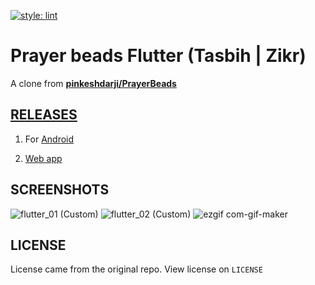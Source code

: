 [![style: lint](https://img.shields.io/badge/style-flutter__lints-4BC0F5.svg)](https://pub.dev/packages/flutter_lints)

# Prayer beads Flutter (Tasbih | Zikr)

A clone from [**pinkeshdarji/PrayerBeads**](https://github.com/pinkeshdarji/PrayerBeads)

<!-- ## App UI

| GIF                                                                                                                                        | Screenshot                                                                                                                                 |
| ------------------------------------------------------------------------------------------------------------------------------------------ | ------------------------------------------------------------------------------------------------------------------------------------------ |
| <img src="https://user-images.githubusercontent.com/60868965/94334737-4f988280-000a-11eb-92e8-161c9655be9b.gif" heigth="512" width="288"/> | <img src="https://user-images.githubusercontent.com/60868965/94332657-8fab3580-0009-11eb-852d-269a9838c1ba.jpg" heigth="512" width="288"/> | -->

## [RELEASES](https://github.com/iqfareez/prayer_beads_tasbih/releases)

1. For [Android](https://play.google.com/store/apps/details?id=com.iqfareez.prayer_beads)

2. [Web app](https://online-tasbeeh.web.app)

## SCREENSHOTS
![flutter_01 (Custom)](https://user-images.githubusercontent.com/60868965/152160335-688ee06d-7547-4ee9-a209-ff4792a24701.png)
![flutter_02 (Custom)](https://user-images.githubusercontent.com/60868965/152160343-5d11d5b1-66d0-42c7-b33d-d06929950bbf.png)
![ezgif com-gif-maker](https://user-images.githubusercontent.com/60868965/152160474-84a858c6-daeb-4d5d-9979-16988c3a65b3.gif)

## LICENSE

License came from the original repo. View license on `LICENSE`
